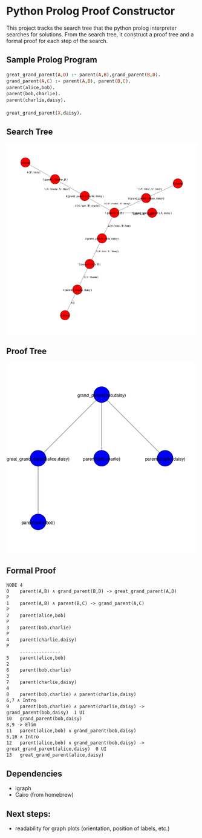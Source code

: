 

# Python Prolog Proof Constructor
This project tracks the search tree that the python prolog interpreter searches for solutions. From the search tree, it construct a proof tree and a formal proof for each step of the search.
## Sample Prolog Program
```prolog
great_grand_parent(A,D) :- parent(A,B),grand_parent(B,D).
grand_parent(A,C) :- parent(A,B), parent(B,C).
parent(alice,bob).
parent(bob,charlie).
parent(charlie,daisy).

great_grand_parent(X,daisy).
```
## Search Tree
![](/images/test5_plot.png)

## Proof Tree
![](/images/test5_tree4.png)
## Formal Proof

```
NODE 4
0    parent(A,B) ∧ grand_parent(B,D) -> great_grand_parent(A,D)       	    P
1    parent(A,B) ∧ parent(B,C) -> grand_parent(A,C)                   	    P
2    parent(alice,bob)                                                	    P
3    parent(bob,charlie)                                              	    P
4    parent(charlie,daisy)                                            	    P
     ---------------
5    parent(alice,bob)                                                	    2
6    parent(bob,charlie)                                              	    3
7    parent(charlie,daisy)                                            	    4
8    parent(bob,charlie) ∧ parent(charlie,daisy)                      	6,7 ∧ Intro
9    parent(bob,charlie) ∧ parent(charlie,daisy) -> grand_parent(bob,daisy)	 1 UI
10   grand_parent(bob,daisy)                                          	8,9 -> Elim
11   parent(alice,bob) ∧ grand_parent(bob,daisy)                      	5,10 ∧ Intro
12   parent(alice,bob) ∧ grand_parent(bob,daisy) -> great_grand_parent(alice,daisy)	 0 UI
13   great_grand_parent(alice,daisy)   
```
## Dependencies
 * igraph
 * Cairo (from homebrew)
 


## Next steps:
 * readability for graph plots (orientation, position of labels, etc.)


<!--- # April 9 Update
limitation: does not support recursion.
 -->
